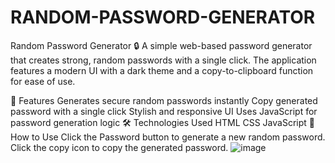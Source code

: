 # RANDOM-PASSWORD-GENERATOR
Random Password Generator 🔒
A simple web-based password generator that creates strong, random passwords with a single click. The application features a modern UI with a dark theme and a copy-to-clipboard function for ease of use.

🚀 Features
Generates secure random passwords instantly
Copy generated password with a single click
Stylish and responsive UI
Uses JavaScript for password generation logic
🛠️ Technologies Used
HTML
CSS
JavaScript
📌 How to Use
Click the Password button to generate a new random password.
Click the copy icon to copy the generated password.
![image](https://github.com/user-attachments/assets/2620fc73-472f-40e6-b9c5-fc7e207a9fa9)
